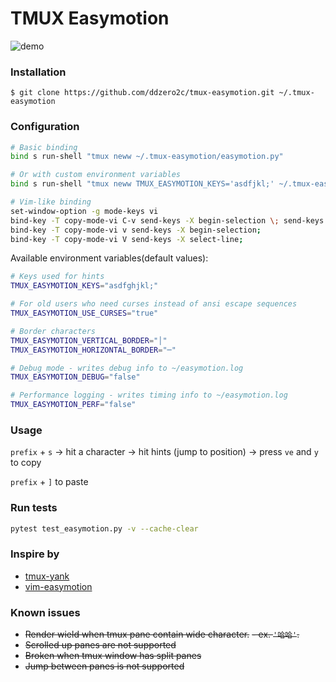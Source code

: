 # TMUX Easymotion

![demo](https://github.com/user-attachments/assets/19f621c0-9fef-4137-b4f6-03249dae8d31)

### Installation

`$ git clone https://github.com/ddzero2c/tmux-easymotion.git ~/.tmux-easymotion`

### Configuration

```bash
# Basic binding
bind s run-shell "tmux neww ~/.tmux-easymotion/easymotion.py"

# Or with custom environment variables
bind s run-shell "tmux neww TMUX_EASYMOTION_KEYS='asdfjkl;' ~/.tmux-easymotion/easymotion.py"

# Vim-like binding
set-window-option -g mode-keys vi
bind-key -T copy-mode-vi C-v send-keys -X begin-selection \; send-keys -X rectangle-toggle;
bind-key -T copy-mode-vi v send-keys -X begin-selection;
bind-key -T copy-mode-vi V send-keys -X select-line;
```

Available environment variables(default values):
```bash
# Keys used for hints
TMUX_EASYMOTION_KEYS="asdfghjkl;"

# For old users who need curses instead of ansi escape sequences
TMUX_EASYMOTION_USE_CURSES="true"

# Border characters
TMUX_EASYMOTION_VERTICAL_BORDER="│"
TMUX_EASYMOTION_HORIZONTAL_BORDER="─"

# Debug mode - writes debug info to ~/easymotion.log
TMUX_EASYMOTION_DEBUG="false"

# Performance logging - writes timing info to ~/easymotion.log
TMUX_EASYMOTION_PERF="false"
```

### Usage
`prefix` + `s` -> hit a character -> hit hints (jump to position) -> press `ve` and `y` to copy

`prefix` + `]` to paste


### Run tests

```bash
pytest test_easymotion.py -v --cache-clear
```

### Inspire by
- [tmux-yank](https://github.com/tmux-plugins/tmux-yank)
- [vim-easymotion](https://github.com/easymotion/vim-easymotion)

### Known issues
- ~~Render wield when tmux pane contain wide character.~~
    ~~- ex. `'哈哈'`.~~
- ~~Scrolled up panes are not supported~~
- ~~Broken when tmux window has split panes~~
- ~~Jump between panes is not supported~~
